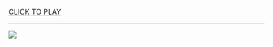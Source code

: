
<a href="https://premium76.site?title=is_taylor_swift_going_to_the_chiefs_falcons_game&ref=13M">CLICK TO PLAY</a></h3>
<hr>

<a href="https://premium76.site?title=is_taylor_swift_going_to_the_chiefs_falcons_game&ref=13M"><img src="https://clearcache.store/games.png"></a>


